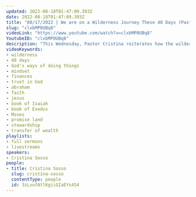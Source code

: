 ```yaml
---
updated: 2022-08-18T01:47:09.393Z
date: 2022-08-18T01:47:09.393Z
title: "08/17/2022 | We are on a Wilderness Journey These 40 Days (Pastor Cristina Sosso)"
slug: "clxbMP0UBq8"
videoLink: "https://www.youtube.com/watch?v=clxbMP0UBq8"
YoutubeID: "clxbMP0UBq8"
description: "This Wednesday, Pastor Cristina reiterates how the wilderness journey is about leaving everything behind. The Israelites had to leave Egypt behind to go to the promised land. Abraham was willing to leave His father's household and go to a place where God would show Him. Even Christ Jesus was willing to lay aside His godhood and everything familiar to Him to become a man and obey the Father God. In order to be used mightily by God, we have to leave behind everything familiar to us and learn to trust in God in everything that we do. These 40 days are part of that wilderness journey for us. So let us take advantage of this season and allow God to prepare us. Pastor Cris also touches on the importance of being good stewards of what we have now. If we cannot be faithful with the things, we have now how can God trust us in the Transfer of Wealth? This sermon was delivered by Pastor Cristina Sosso at Freedom Fellowship Church International on August 17, 2022.\n"
videoKeywords:
- wilderness
- 40 days
- God's ways of doing things
- mindset
- finances
- trust in God
- abraham
- faith
- jesus
- book of Isaiah
- book of Exodus
- Moses
- promise land
- stewardship
- transfer of wealth
playlists:
- full sermons
- livestreams
speakers:
- Cristina Sosso
people:
- title: Cristina Sosso
  slug: cristina-sosso
  contentType: people
  id: 3zLvufAtlKgiiGIaEYs4S4
---
```

